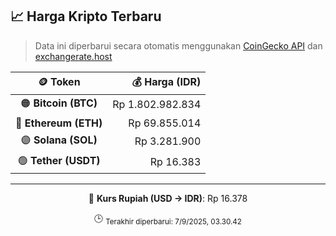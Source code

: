 

<!-- HARGA_KRIPTO -->
## 📈 Harga Kripto Terbaru

> Data ini diperbarui secara otomatis menggunakan [CoinGecko API](https://www.coingecko.com/) dan [exchangerate.host](https://exchangerate.host/)

<div align="center">

| 🪙 Token | 💰 Harga (IDR) |
|:------:|---------------:|
| 🟠 **Bitcoin (BTC)**   | Rp 1.802.982.834 |
| 🔵 **Ethereum (ETH)**  | Rp 69.855.014 |
| 🟣 **Solana (SOL)**    | Rp 3.281.900 |
| 🟢 **Tether (USDT)**   | Rp 16.383 |

---

💱 **Kurs Rupiah (USD → IDR)**: Rp 16.378

🕒 <sub>Terakhir diperbarui: 7/9/2025, 03.30.42</sub>

</div>
<!-- /HARGA_KRIPTO -->